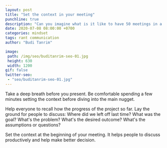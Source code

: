 ```yaml
---
layout: post
title: "Set the context in your meeting"
punchline: true
description: "Can you imagine what is it like to have 50 meetings in a week? If you are in the crafter role, maybe it's hard to relate. But, if your role is on the managerial, you probably know what it likes. It's like watch Star Wars, then the next minute you will watch Titanic."
date: 2020-07-08 08:00:00 +0700
categories: mindset
tags: rant communication
author: "Budi Tanrim"

image:
 path: /img/seo/buditanrim-seo-01.jpg
 height: 630
 width: 1200
gif: false
twitter-seo: 
 - "seo/buditanrim-seo-01.jpg"
---
```


Take a deep breath before you present. Be comfortable spending a few minutes setting the context before diving into the main nugget. 

Help everyone to recall how the progress of the project so far. Lay the ground for people to discuss: Where did we left off last time? What was the goal? What's the problem? What's the desired outcome? What's the assumptions or questions?

Set the context at the beginning of your meeting. It helps people to discuss productively and help make better decision.